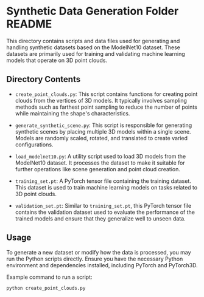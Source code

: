 # Synthetic Data Generation Folder README

This directory contains scripts and data files used for generating and handling synthetic datasets based on the ModelNet10 dataset. These datasets are primarily used for training and validating machine learning models that operate on 3D point clouds.

## Directory Contents

- `create_point_clouds.py`: This script contains functions for creating point clouds from the vertices of 3D models. It typically involves sampling methods such as farthest point sampling to reduce the number of points while maintaining the shape's characteristics.

- `generate_synthetic_scene.py`: This script is responsible for generating synthetic scenes by placing multiple 3D models within a single scene. Models are randomly scaled, rotated, and translated to create varied configurations.

- `load_modelnet10.py`: A utility script used to load 3D models from the ModelNet10 dataset. It processes the dataset to make it suitable for further operations like scene generation and point cloud creation.

- `training_set.pt`: A PyTorch tensor file containing the training dataset. This dataset is used to train machine learning models on tasks related to 3D point clouds.

- `validation_set.pt`: Similar to `training_set.pt`, this PyTorch tensor file contains the validation dataset used to evaluate the performance of the trained models and ensure that they generalize well to unseen data.

## Usage

To generate a new dataset or modify how the data is processed, you may run the Python scripts directly. Ensure you have the necessary Python environment and dependencies installed, including PyTorch and PyTorch3D.

Example command to run a script:
```bash
python create_point_clouds.py
